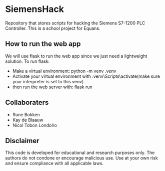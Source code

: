 # SiemensHack
Repository that stores scripts for hacking the Siemens S7-1200 PLC Controller. This is a school project for Equans.

## How to run the web app
We will use flask to run the web app since we just need a lightweight solution. To run flask:

- Make a virtual environment: python -m venv .venv
- Activate your virtual environment with .venv\Scripts\activate(make sure your interpreter is set to this venv)
- then run the web server with: flask run

## Collaboraters

- Rune Bokken
- Kay de Blaauw
- Nicol Tobon Londoño

## Disclaimer
This code is developed for educational and research purposes only.
The authors do not condone or encourage malicious use.
Use at your own risk and ensure compliance with all applicable laws.